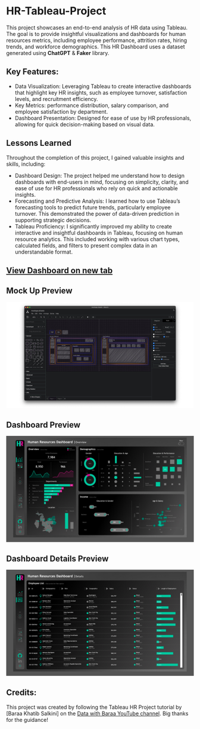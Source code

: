 # HR-Tableau-Project

This project showcases an end-to-end analysis of HR data using Tableau. The goal is to provide insightful visualizations and dashboards for human resources metrics, including employee performance, attrition rates, hiring trends, and workforce demographics. This HR Dashboard uses a dataset generated using **ChatGPT** & **Faker** library.

## Key Features:
* Data Visualization: Leveraging Tableau to create interactive dashboards that highlight key HR insights, such as employee turnover, satisfaction levels, and recruitment efficiency.
* Key Metrics: performance distribution, salary comparison, and employee satisfaction by department.
* Dashboard Presentation: Designed for ease of use by HR professionals, allowing for quick decision-making based on visual data.

## Lessons Learned
Throughout the completion of this project, I gained valuable insights and skills, including:
* Dashboard Design: The project helped me understand how to design dashboards with end-users in mind, focusing on simplicity, clarity, and ease of use for HR professionals who rely on quick and actionable insights.
* Forecasting and Predictive Analysis: I learned how to use Tableau’s forecasting tools to predict future trends, particularly employee turnover. This demonstrated the power of data-driven prediction in supporting strategic decisions.
* Tableau Proficiency: I significantly improved my ability to create interactive and insightful dashboards in Tableau, focusing on human resource analytics. This included working with various chart types, calculated fields, and filters to present complex data in an understandable format.

## [View Dashboard on new tab](https://public.tableau.com/app/profile/chris.co2839/viz/HRDashboard_17266680385500/HRDetails?publish=yes)

## Mock Up Preview
![](https://github.com/bunnyfufuyzay/HR-Tableau-Project/blob/main/6.png)

## Dashboard Preview
![](https://github.com/bunnyfufuyzay/HR-Tableau-Project/blob/main/4.png)

## Dashboard Details Preview
![](https://github.com/bunnyfufuyzay/HR-Tableau-Project/blob/main/5.png)

## Credits:
This project was created by following the Tableau HR Project tutorial by [Baraa Khatib Salkini] on the [Data with Baraa YouTube channel](https://www.youtube.com/@DatawithBaraa). Big thanks for the guidance!
